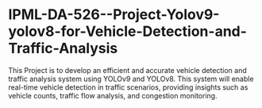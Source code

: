 # IPML-DA-526--Project-Yolov9-yolov8-for-Vehicle-Detection-and-Traffic-Analysis
This Project is to develop an efficient and accurate vehicle detection and traffic analysis system using YOLOv9 and YOLOv8. This system will enable real-time vehicle detection in traffic scenarios, providing insights such as vehicle counts, traffic flow analysis, and congestion monitoring.
